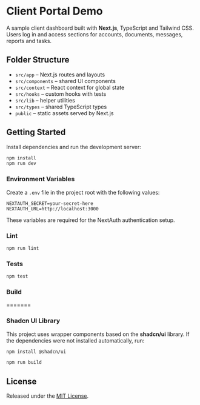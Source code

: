 # Client Portal Demo

A sample client dashboard built with **Next.js**, TypeScript and Tailwind CSS. Users log in and access sections for accounts, documents, messages, reports and tasks.

## Folder Structure

- `src/app` – Next.js routes and layouts
- `src/components` – shared UI components
- `src/context` – React context for global state
- `src/hooks` – custom hooks with tests
- `src/lib` – helper utilities
- `src/types` – shared TypeScript types
- `public` – static assets served by Next.js

## Getting Started

Install dependencies and run the development server:

```bash
npm install
npm run dev
```

### Environment Variables

Create a `.env` file in the project root with the following values:

```
NEXTAUTH_SECRET=your-secret-here
NEXTAUTH_URL=http://localhost:3000
```

These variables are required for the NextAuth authentication setup.

### Lint

```bash
npm run lint
```

### Tests

```bash
npm test
```


### Build
=======
### Shadcn UI Library

This project uses wrapper components based on the **shadcn/ui** library. If the
dependencies were not installed automatically, run:

```bash
npm install @shadcn/ui
```



```bash
npm run build
```

## License

Released under the [MIT License](LICENSE).
